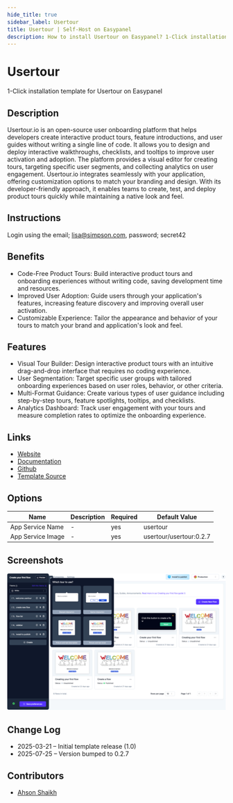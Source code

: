 ```yaml
---
hide_title: true
sidebar_label: Usertour
title: Usertour | Self-Host on Easypanel
description: How to install Usertour on Easypanel? 1-Click installation template for Usertour on Easypanel
---
```


<!-- generated -->

# Usertour

1-Click installation template for Usertour on Easypanel

## Description

Usertour.io is an open-source user onboarding platform that helps developers create interactive product tours, feature introductions, and user guides without writing a single line of code. It allows you to design and deploy interactive walkthroughs, checklists, and tooltips to improve user activation and adoption. The platform provides a visual editor for creating tours, targeting specific user segments, and collecting analytics on user engagement. Usertour.io integrates seamlessly with your application, offering customization options to match your branding and design. With its developer-friendly approach, it enables teams to create, test, and deploy product tours quickly while maintaining a native look and feel.

## Instructions

Login using the email; lisa@simpson.com, password; secret42

## Benefits

- Code-Free Product Tours: Build interactive product tours and onboarding experiences without writing code, saving development time and resources.
- Improved User Adoption: Guide users through your application's features, increasing feature discovery and improving overall user activation.
- Customizable Experience: Tailor the appearance and behavior of your tours to match your brand and application's look and feel.

## Features

- Visual Tour Builder: Design interactive product tours with an intuitive drag-and-drop interface that requires no coding experience.
- User Segmentation: Target specific user groups with tailored onboarding experiences based on user roles, behavior, or other criteria.
- Multi-Format Guidance: Create various types of user guidance including step-by-step tours, feature spotlights, tooltips, and checklists.
- Analytics Dashboard: Track user engagement with your tours and measure completion rates to optimize the onboarding experience.

## Links

- [Website](https://www.usertour.io/)
- [Documentation](https://docs.usertour.io/)
- [Github](https://github.com/usertour/usertour)
- [Template Source](https://github.com/easypanel-io/templates/tree/main/templates/usertour)

## Options

Name | Description | Required | Default Value
-|-|-|-
App Service Name | - | yes | usertour
App Service Image | - | yes | usertour/usertour:0.2.7

## Screenshots

![Usertour Screenshot](./assets/screenshot.png)

## Change Log

- 2025-03-21 – Initial template release (1.0)
- 2025-07-25 – Version bumped to 0.2.7

## Contributors

- [Ahson Shaikh](https://github.com/Ahson-Shaikh)
